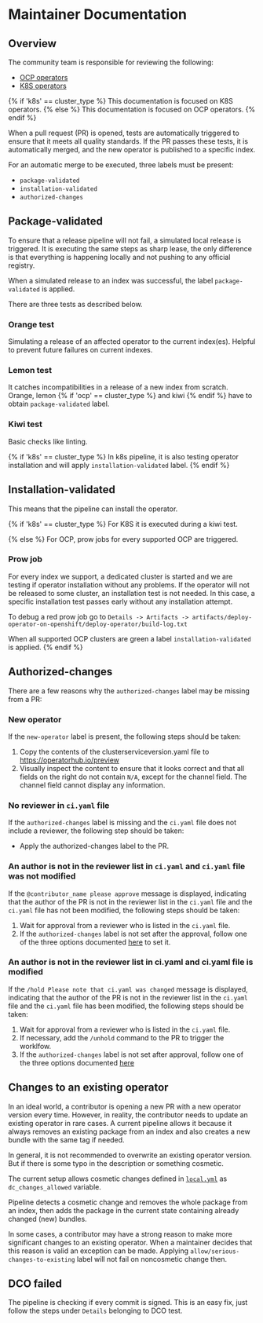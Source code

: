 # Maintainer Documentation

## Overview
The community team is responsible for reviewing the following:

- [OCP operators](https://github.com/redhat-openshift-ecosystem/community-operators-prod/pulls)
- [K8S operators](https://github.com/k8s-operatorhub/community-operators/pulls)

{% if 'k8s' == cluster_type %}
This documentation is focused on K8S operators. 
{% else %}
This documentation is focused on OCP operators. 
{% endif %}

When a pull request (PR) is opened, tests are automatically triggered to ensure that it meets all quality standards. If the PR passes these tests, it is automatically merged, and the new operator is published to a specific index. 

For an automatic merge to be executed, three labels must be present:

- `package-validated`
- `installation-validated`
- `authorized-changes`

## Package-validated
To ensure that a release pipeline will not fail, a simulated local release is triggered. It is executing the same steps as sharp lease, the only difference is that everything is happening locally and not pushing to any official registry.

When a simulated release to an index was successful, the label `package-validated` is applied.

There are three tests as described below.

### Orange test
Simulating a release of an affected operator to the current index(es). Helpful to prevent future failures on current indexes.

### Lemon test
It catches incompatibilities in a release of a new index from scratch. Orange, lemon {% if 'ocp' == cluster_type %} and kiwi {% endif %} have to obtain `package-validated` label.

### Kiwi test
Basic checks like linting.

{% if 'k8s' == cluster_type %} 
In k8s pipeline, it is also testing operator installation and will apply `installation-validated` label. 
{% endif %}

## Installation-validated
This means that the pipeline can install the operator.

{% if 'k8s' == cluster_type %} 
For K8S it is executed during a kiwi test.

{% else %}
For OCP, prow jobs for every supported OCP are triggered.

### Prow job
For every index we support, a dedicated cluster is started and we are testing if operator installation without any problems. If the operator will not be released to some cluster, an installation test is not needed. In this case, a specific installation test passes early without any installation attempt.

To debug a red prow job go to `Details -> Artifacts -> artifacts/deploy-operator-on-openshift/deploy-operator/build-log.txt`

When all supported OCP clusters are green a label `installation-validated` is applied.
{% endif %}
## Authorized-changes

There are a few reasons why the `authorized-changes` label may be missing from a PR:

### New operator

If the `new-operator` label is present, the following steps should be taken:

1. Copy the contents of the clusterserviceversion.yaml file to https://operatorhub.io/preview
2. Visually inspect the content to ensure that it looks correct and that all fields on the right do not contain `N/A`, except for the channel field. The channel field cannot display any information.

### No reviewer in `ci.yaml` file

If the `authorized-changes` label is missing and the `ci.yaml` file does not include a reviewer, the following step should be taken:

- Apply the authorized-changes label to the PR.

### An author is not in the reviewer list in `ci.yaml` and `ci.yaml` file was not modified

If the `@contributor_name please approve` message is displayed, indicating that the author of the PR is not in the reviewer list in the `ci.yaml` file and the `ci.yaml` file has not been modified, the following steps should be taken:

1. Wait for approval from a reviewer who is listed in the `ci.yaml` file.
2. If the `authorized-changes` label is not set after the approval, follow one of the three options documented [here](https://redhat-openshift-ecosystem.github.io/community-operators-prod/self-merge-updates/#how-can-i-approve-a-pr-against-my-operator) to set it.

### An author is not in the reviewer list in ci.yaml and ci.yaml file is modified

If the `/hold Please note that ci.yaml was changed` message is displayed, indicating that the author of the PR is not in the reviewer list in the `ci.yaml` file and the `ci.yaml` file has been modified, the following steps should be taken:

1. Wait for approval from a reviewer who is listed in the `ci.yaml` file.
2. If necessary, add the `/unhold` command to the PR to trigger the worklfow.
3. If the `authorized-changes` label is not set after approval, follow one of the three options documented [here](https://redhat-openshift-ecosystem.github.io/community-operators-prod/self-merge-updates/#how-can-i-approve-a-pr-against-my-operator)

## Changes to an existing operator
In an ideal world, a contributor is opening a new PR with a new operator version every time. However, in reality, the contributor needs to update an existing operator in rare cases. A current pipeline allows it because it always removes an existing package from an index and also creates a new bundle with the same tag if needed.

In general, it is not recommended to overwrite an existing operator version. But if there is some typo in the description or something cosmetic. 

The current setup allows cosmetic changes defined in [`local.yml`](https://github.com/redhat-openshift-ecosystem/operator-test-playbooks/blob/upstream-community/upstream/local.yml) as `dc_changes_allowed` variable.

Pipeline detects a cosmetic change and removes the whole package from an index, then adds the package in the current state containing already changed (new) bundles.

In some cases, a contributor may have a strong reason to make more significant changes to an existing operator. When a maintainer decides that this reason is valid an exception can be made. Applying `allow/serious-changes-to-existing` label will not fail on noncosmetic change then.

## DCO failed
The pipeline is checking if every commit is signed. This is an easy fix, just follow the steps under `Details` belonging to DCO test.
